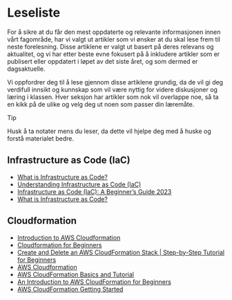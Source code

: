 # Leseliste
For å sikre at du får den mest oppdaterte og relevante informasjonen innen vårt fagområde, har vi valgt ut artikler som vi ønsker at du skal lese frem til neste forelesning. Disse artiklene er valgt ut basert på deres relevans og aktualitet, og vi har etter beste evne fokusert på å inkludere artikler som er publisert eller oppdatert i løpet av det siste året, og som dermed er dagsaktuelle.

Vi oppfordrer deg til å lese gjennom disse artiklene grundig, da de vil gi deg verdifull innsikt og kunnskap som vil være nyttig for videre diskusjoner og læring i klassen. Hver seksjon har artikler som nok vil overlappe noe, så ta en kikk på de ulike og velg deg ut noen som passer din læremåte.

> [!TIP]  
> Husk å ta notater mens du leser, da dette vil hjelpe deg med å huske og forstå materialet bedre.

## Infrastructure as Code (IaC)

- [What is Infrastructure as Code?](https://aws.amazon.com/what-is/iac/)
- [Understanding Infrastructure as Code (IaC)](https://meriemterki.medium.com/understanding-infrastructure-as-code-iac-1be251758e01)
- [Infrastructure as Code (IaC): A Beginner’s Guide 2023](https://www.turing.com/blog/infrastructure-as-code-iac-guide)
- [What is Infrastructure as Code?](https://www.youtube.com/watch?v=zWw2wuiKd5o&pp=ygUkaW5mcmFzdHJ1Y3R1cmUgYXMgY29kZSBmb3IgYmVnaW5uZXJz)

## Cloudformation

- [Introduction to AWS Cloudformation](https://www.youtube.com/watch?v=Omppm_YUG2g&pp=ygUcY2xvdWRmb3JtYXRpb24gZm9yIGJlZ2lubmVycw%3D%3D)
- [Cloudformation for Beginners](https://www.youtube.com/watch?v=2gT1dvbppg8&pp=ygUcY2xvdWRmb3JtYXRpb24gZm9yIGJlZ2lubmVycw%3D%3D)
- [Create and Delete an AWS CloudFormation Stack | Step-by-Step Tutorial for Beginners](https://www.youtube.com/watch?v=fmDG-W5TFp4&pp=ygUcY2xvdWRmb3JtYXRpb24gZm9yIGJlZ2lubmVycw%3D%3D)
- [AWS Cloudformation](https://www.youtube.com/watch?v=_jqwVpO1w6A&list=PLt1SIbA8guusEAJ80cGX86nLd3k_Aop1M)
- [AWS CloudFormation Basics and Tutorial](https://amolkokje.medium.com/aws-cloudformation-basics-and-tutorial-6a60d4de958c)
- [An Introduction to AWS CloudFormation for Beginners](https://aws.plainenglish.io/aws-cloud-formation-54fe269c8874)
- [AWS CloudFormation Getting Started](https://aws.amazon.com/cloudformation/getting-started/)